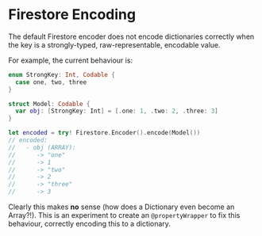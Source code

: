 # Firestore Encoding

The default Firestore encoder does not encode dictionaries correctly when the key is a strongly-typed, raw-representable, encodable value.

For example, the current behaviour is:
```swift
enum StrongKey: Int, Codable {
  case one, two, three
}

struct Model: Codable {
  var obj: [StrongKey: Int] = [.one: 1, .two: 2, .three: 3]
}

let encoded = try! Firestore.Encoder().encode(Model())
// encoded:
//   - obj (ARRAY):
//      -> "one"
//      -> 1
//      -> "two"
//      -> 2
//      -> "three"
//      -> 3
```

Clearly this makes **no** sense (how does a Dictionary even become an Array?!). 
This is an experiment to create an `@propertyWrapper` to fix this behaviour, correctly encoding this to a dictionary.
